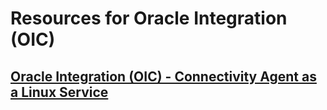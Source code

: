# Resources for Oracle Integration (OIC)

## [Oracle Integration (OIC) - Connectivity Agent as a Linux Service](#connectivity-agent/README.md)
